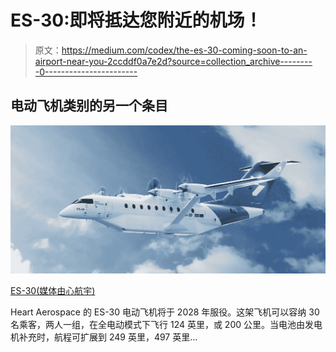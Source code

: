 # ES-30:即将抵达您附近的机场！

> 原文：<https://medium.com/codex/the-es-30-coming-soon-to-an-airport-near-you-2ccddf0a7e2d?source=collection_archive---------0----------------------->

## 电动飞机类别的另一个条目

![](img/a1fb98180f6e0010fbf55becb85008fe.png)

[ES-30(媒体由心航宇)](http://heartaerospace.com/wp-content/uploads/2022/09/heart_a2-poster-1-2500x1767.png)

Heart Aerospace 的 ES-30 电动飞机将于 2028 年服役。这架飞机可以容纳 30 名乘客，两人一组，在全电动模式下飞行 124 英里，或 200 公里。当电池由发电机补充时，航程可扩展到 249 英里，497 英里…